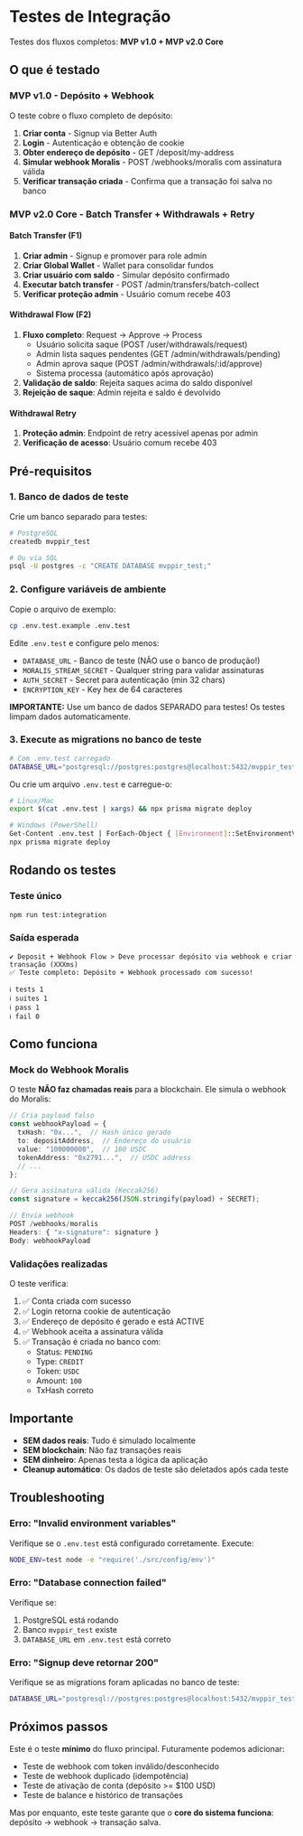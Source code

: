 # Testes de Integração

Testes dos fluxos completos: **MVP v1.0 + MVP v2.0 Core**

## O que é testado

### MVP v1.0 - Depósito + Webhook

O teste cobre o fluxo completo de depósito:

1. **Criar conta** - Signup via Better Auth
2. **Login** - Autenticação e obtenção de cookie
3. **Obter endereço de depósito** - GET /deposit/my-address
4. **Simular webhook Moralis** - POST /webhooks/moralis com assinatura válida
5. **Verificar transação criada** - Confirma que a transação foi salva no banco

### MVP v2.0 Core - Batch Transfer + Withdrawals + Retry

#### Batch Transfer (F1)
1. **Criar admin** - Signup e promover para role admin
2. **Criar Global Wallet** - Wallet para consolidar fundos
3. **Criar usuário com saldo** - Simular depósito confirmado
4. **Executar batch transfer** - POST /admin/transfers/batch-collect
5. **Verificar proteção admin** - Usuário comum recebe 403

#### Withdrawal Flow (F2)
1. **Fluxo completo**: Request → Approve → Process
   - Usuário solicita saque (POST /user/withdrawals/request)
   - Admin lista saques pendentes (GET /admin/withdrawals/pending)
   - Admin aprova saque (POST /admin/withdrawals/:id/approve)
   - Sistema processa (automático após aprovação)
2. **Validação de saldo**: Rejeita saques acima do saldo disponível
3. **Rejeição de saque**: Admin rejeita e saldo é devolvido

#### Withdrawal Retry
1. **Proteção admin**: Endpoint de retry acessível apenas por admin
2. **Verificação de acesso**: Usuário comum recebe 403

## Pré-requisitos

### 1. Banco de dados de teste

Crie um banco separado para testes:

```bash
# PostgreSQL
createdb mvppir_test

# Ou via SQL
psql -U postgres -c "CREATE DATABASE mvppir_test;"
```

### 2. Configure variáveis de ambiente

Copie o arquivo de exemplo:

```bash
cp .env.test.example .env.test
```

Edite `.env.test` e configure pelo menos:

- `DATABASE_URL` - Banco de teste (NÃO use o banco de produção!)
- `MORALIS_STREAM_SECRET` - Qualquer string para validar assinaturas
- `AUTH_SECRET` - Secret para autenticação (min 32 chars)
- `ENCRYPTION_KEY` - Key hex de 64 caracteres

**IMPORTANTE:** Use um banco de dados SEPARADO para testes! Os testes limpam dados automaticamente.

### 3. Execute as migrations no banco de teste

```bash
# Com .env.test carregado
DATABASE_URL="postgresql://postgres:postgres@localhost:5432/mvppir_test?schema=public" npx prisma migrate deploy
```

Ou crie um arquivo `.env.test` e carregue-o:

```bash
# Linux/Mac
export $(cat .env.test | xargs) && npx prisma migrate deploy

# Windows (PowerShell)
Get-Content .env.test | ForEach-Object { [Environment]::SetEnvironmentVariable($_.Split('=')[0], $_.Split('=')[1]) }
npx prisma migrate deploy
```

## Rodando os testes

### Teste único

```bash
npm run test:integration
```

### Saída esperada

```
✔ Deposit + Webhook Flow > Deve processar depósito via webhook e criar transação (XXXms)
✅ Teste completo: Depósito + Webhook processado com sucesso!

ℹ tests 1
ℹ suites 1
ℹ pass 1
ℹ fail 0
```

## Como funciona

### Mock do Webhook Moralis

O teste **NÃO faz chamadas reais** para a blockchain. Ele simula o webhook do Moralis:

```typescript
// Cria payload falso
const webhookPayload = {
  txHash: "0x...",  // Hash único gerado
  to: depositAddress,  // Endereço do usuário
  value: "100000000",  // 100 USDC
  tokenAddress: "0x2791...",  // USDC address
  // ...
};

// Gera assinatura válida (Keccak256)
const signature = keccak256(JSON.stringify(payload) + SECRET);

// Envia webhook
POST /webhooks/moralis
Headers: { "x-signature": signature }
Body: webhookPayload
```

### Validações realizadas

O teste verifica:

1. ✅ Conta criada com sucesso
2. ✅ Login retorna cookie de autenticação
3. ✅ Endereço de depósito é gerado e está ACTIVE
4. ✅ Webhook aceita a assinatura válida
5. ✅ Transação é criada no banco com:
   - Status: `PENDING`
   - Type: `CREDIT`
   - Token: `USDC`
   - Amount: `100`
   - TxHash correto

## Importante

- **SEM dados reais**: Tudo é simulado localmente
- **SEM blockchain**: Não faz transações reais
- **SEM dinheiro**: Apenas testa a lógica da aplicação
- **Cleanup automático**: Os dados de teste são deletados após cada teste

## Troubleshooting

### Erro: "Invalid environment variables"

Verifique se o `.env.test` está configurado corretamente. Execute:

```bash
NODE_ENV=test node -e "require('./src/config/env')"
```

### Erro: "Database connection failed"

Verifique se:
1. PostgreSQL está rodando
2. Banco `mvppir_test` existe
3. `DATABASE_URL` em `.env.test` está correto

### Erro: "Signup deve retornar 200"

Verifique se as migrations foram aplicadas no banco de teste:

```bash
DATABASE_URL="postgresql://postgres:postgres@localhost:5432/mvppir_test?schema=public" npx prisma migrate deploy
```

## Próximos passos

Este é o teste **mínimo** do fluxo principal. Futuramente podemos adicionar:

- Teste de webhook com token inválido/desconhecido
- Teste de webhook duplicado (idempotência)
- Teste de ativação de conta (depósito >= $100 USD)
- Teste de balance e histórico de transações

Mas por enquanto, este teste garante que o **core do sistema funciona**: depósito → webhook → transação salva.
